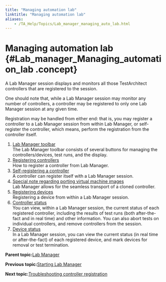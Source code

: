 ```yaml
--- 
title: "Managing automation lab"
linktitle: "Managing automation lab"
aliases: 
    - /TA_Help/Topics/Lab_manager_managing_auto_lab.html
---
```

# Managing automation lab {#Lab_manager_Managing_automation_lab .concept}

A Lab Manager session displays and monitors all those TestArchitect controllers that are registered to the session.

One should note that, while a Lab Manager session may monitor any number of controllers, a controller may be registered to only one Lab Manager session at any given time.

Registration may be handled from either end: that is, you may register a controller to a Lab Manager session from within Lab Manager, or self-register the controller, which means, perform the registration from the controller itself.

1.  [Lab Manager toolbar](../../TA_Help/Topics/Lab_manager_toolbar.html)  
The Lab Manager toolbar consists of several buttons for managing the controllers/devices, test runs, and the display.
2.  [Registering controllers](../../TA_Help/Topics/Lab_manager_registering.html)  
How to register a controller from Lab Manager.
3.  [Self-registering a controller](../../TA_Help/Topics/Lab_manager_self_registering.html)  
A controller can register itself with a Lab Manager session.
4.  [Special note regarding porting virtual machine images](../../TA_Help/Topics/Lab_manager_notes.html)  
Lab Manager allows for the seamless transport of a cloned controller.
5.  [Registering devices](../../TA_Help/Topics/Lab_manager_registering_device.html)  
Registering a device from within a Lab Manager session.
6.  [Controller status](../../TA_Help/Topics/Lab_manager_controller.html)  
You can view, within a Lab Manager session, the current status of each registered controller, including the results of test runs \(both after-the-fact and in real time\) and other information. You can also abort tests on individual controllers, and remove controllers from the session.
7.  [Device status](../../TA_Help/Topics/Lab_manager_device.html)  
In a Lab Manager session, you can view the current status \(in real time or after-the-fact\) of each registered device, and mark devices for removal or test termination.

**Parent topic:**[Lab Manager](../../TA_Help/Topics/Lab_manager.html)

**Previous topic:**[Starting Lab Manager](../../TA_Help/Topics/Lab_manager_starting.html)

**Next topic:**[Troubleshooting controller registration](../../TA_Help/Topics/Lab_manager_troubleshoot_controller_registration.html)

